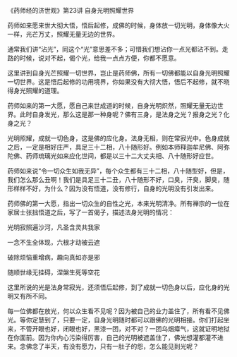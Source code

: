 《药师经的济世观》第23讲 自身光明照耀世界

药师如来愿来世大彻大悟，悟后起修，成佛的时候，身体放一切光明，身体像大火一样，光芒万丈，照耀无量无边的世界。

通常我们讲“沾光”，同这个“光”意思差不多；可惜我们想沾你一点光都沾不到。走路的时候，说对不起，偈个光，给我一点点方便，你都不愿意。

这里讲到自身光芒照耀一切世界，岂止是药师佛，所有一切佛都能以自身光明照耀一切世界。这是悟后起修的功用境界，你如果没有大彻大悟，悟后不起修，就不晓得身光照耀的道理。

药师如来的第一大愿，愿自己来世成道的时候，自身光明炽然，照耀无量无边世界。此时自身发光，那么这是那一种身呢？佛有三身，是法身之光？报身之光？化身之光？

光明照耀，成就一切色身，这是佛的应化身。法身无相，则在常寂光中。色身成就之后，一定是相好庄严，具足三十二相，八十随形好。例如本师释迦牟尼佛、阿弥陀佛、药师琉璃光如来应化世间，都是以三十二大丈夫相、八十随形好应世。

药师如来说“令一切众生如我无异”，每个众生都有三十二相，八十随型好，但是，我们怎么那么丑啊！我们是具足三十二丑，八十随形不好，口臭，汗臭，脚臭，随形样样不好，为什么？因为没有悟道，没有修行，自身的光明没有引发出来。

药师佛的第一大愿，指出一切众生的自性之光，本来光明清净。所有禅宗的一位在家居士张拙悟道之后，写了一首偈子，描述法身光明的情况：

光明寂照遍沙河，凡圣含灵共我家

一念不生全体现，六根才动被云遮

破除烦恼重增病，趣向真如亦是邪

随顺世缘无挂碍，涅槃生死等空花

这里所说的光是法身常寂光，还须悟后起修，到了成就一切色身以后，应化身的光明又有所不同。

每一位佛都在放光，何以众生看不见呢？因为被自己的业力盖住了，所有看不见佛光。等你定慧到了，只要一定，自身光明随时都可以跟佛的光明相接。你们打起坐来，不管开眼也好，闭眼也好，黑漆一团，对不对？一团乌烟瘴气，这就证明地狱在你面前。因为你内心污染得厉害，自己的光明被遮盖住了，佛光想灌都灌不进来。念佛念了半天，有没有愿力，只有一肚子的怨，怎么能见到光呢？